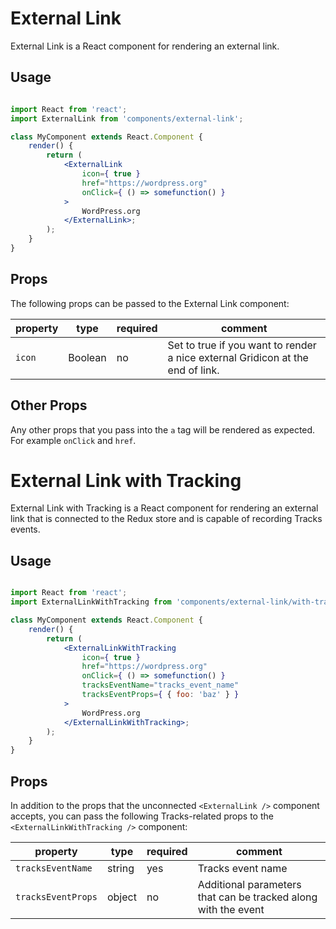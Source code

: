 External Link
=======

External Link is a React component for rendering an external link.

## Usage

```jsx

import React from 'react';
import ExternalLink from 'components/external-link';

class MyComponent extends React.Component {
	render() {
		return (
			<ExternalLink
				icon={ true }
				href="https://wordpress.org"
				onClick={ () => somefunction() }
			>
				WordPress.org
			</ExternalLink>;
		);
	}
}
```

## Props
The following props can be passed to the External Link component:

| property | type    | required | comment |
| -------- | ------- | -------- | ------- |
| `icon`   | Boolean | no       | Set to true if you want to render a nice external Gridicon at the end of link. |

## Other Props
Any other props that you pass into the `a` tag will be rendered as expected.
For example `onClick` and `href`.

External Link with Tracking
=======

External Link with Tracking is a React component for rendering an external link that is connected to the Redux store
and is capable of recording Tracks events.

## Usage

```jsx

import React from 'react';
import ExternalLinkWithTracking from 'components/external-link/with-tracking';

class MyComponent extends React.Component {
	render() {
		return (
			<ExternalLinkWithTracking
				icon={ true }
				href="https://wordpress.org"
				onClick={ () => somefunction() }
				tracksEventName="tracks_event_name"
				tracksEventProps={ { foo: 'baz' } }
			>
				WordPress.org
			</ExternalLinkWithTracking>;
		);
	}
}
```

## Props
In addition to the props that the unconnected `<ExternalLink />` component accepts, you
can pass the following Tracks-related props to the `<ExternalLinkWithTracking />` component:


| property           | type   | required | comment |
| ------------------ | ------ | -------- | ------- |
| `tracksEventName`  | string | yes      | Tracks event name |
| `tracksEventProps` | object | no       | Additional parameters that can be tracked along with the event |
